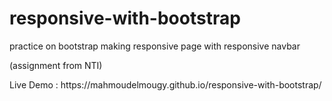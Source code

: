 # responsive-with-bootstrap
practice on bootstrap making responsive page with responsive navbar 
<P>(assignment from NTI)</P>
<P>Live Demo : https://mahmoudelmougy.github.io/responsive-with-bootstrap/</P>
